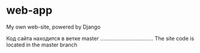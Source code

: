 # web-app
My own web-site, powered by Django



Код сайта находится в ветке master
...................................
The site code is located in the master branch
